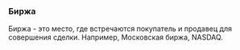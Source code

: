 ### Биржа 
Биржа - это место, где встречаются покупатель и продавец для совершения сделки. Например, Московская биржа, NASDAQ.